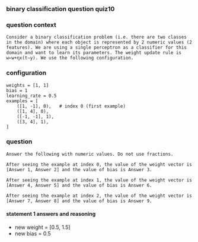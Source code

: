 ### binary classification question quiz10

### question context
```
Consider a binary classification problem (i.e. there are two classes in the domain) where each object is represented by 2 numeric values (2 features). We are using a single perceptron as a classifier for this domain and want to learn its parameters. The weight update rule is w←w+ηx(t−y). We use the following configuration.
```

### configuration
```
weights = [1, 1]
bias = 1
learning_rate = 0.5
examples = [
    ([1, -1], 0),   # index 0 (first example)
    ([1, 4], 0),
    ([-1, -1], 1),
    ([3, 4], 1),
]
```

### question 
```
Answer the following with numeric values. Do not use fractions.

After seeing the example at index 0, the value of the weight vector is [Answer 1, Answer 2] and the value of bias is Answer 3.

After seeing the example at index 1, the value of the weight vector is [Answer 4, Answer 5] and the value of bias is Answer 6.

After seeing the example at index 2, the value of the weight vector is [Answer 7, Answer 8] and the value of bias is Answer 9.
```

#### statement 1 answers and reasoning
- new weight = [0.5, 1.5]
- new bias = 0.5